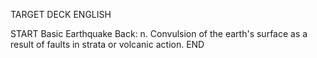 TARGET DECK
ENGLISH

START
Basic
Earthquake
Back: n. Convulsion of the earth's surface as a result of faults in strata or volcanic action.
END
